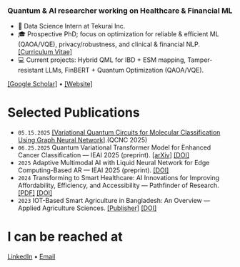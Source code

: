 ###  Quantum & AI researcher working on Healthcare & Financial ML

- :briefcase: Data Science Intern at Tekurai Inc.
- :mortar_board: Prospective PhD; focus on optimization for reliable & efficient ML (QAOA/VQE), privacy/robustness, and clinical & financial NLP. [[Curriculum Vitae]](https://rahatulashakin.github.io/files/Rahatul_Ashakin_CV.pdf)
- :computer: Current projects: Hybrid QML for IBD + ESM mapping, Tamper-resistant LLMs, FinBERT + Quantum Optimization (QAOA/VQE).

[[Google Scholar]](https://scholar.google.com/citations?user=SIS3K3sAAAAJ) • [[Website]](https://rahatulashakin.github.io)

# Selected Publications
- `05.15.2025` [[Variational Quantum Circuits for Molecular Classification Using Graph Neural Network]](https://ieeexplore.ieee.org/abstract/document/11000219).(QCNC 2025)
- `06.25.2025` Quantum Variational Transformer Model for Enhanced Cancer Classification — IEAI 2025 (preprint). [[arXiv]](https://arxiv.org/abs/2506.21641) [[DOI]](https://doi.org/10.48550/arXiv.2506.21641)
- `2025` Adaptive Multimodal AI with Liquid Neural Network for Edge Computing-Based AR — IEAI 2025 (preprint). [[DOI]](https://ebooks.iospress.nl/doi/10.3233/ATDE250512)
- `2024` Transforming to Smart Healthcare: AI Innovations for Improving Affordability, Efficiency, and Accessibility — Pathfinder of Research. [[PDF]](https://pathfinderpub.com/index.php/pathfinder-of-research/article/view/21/14) [[DOI]](https://doi.org/10.69937/pf.por.2.2.21)
- `2023` IOT-Based Smart Agriculture in Bangladesh: An Overview — Applied Agriculture Sciences. [[Publisher]](https://publishing.emanresearch.org/Journal/Abstract/agriculture-119563) [[DOI]](https://doi.org/10.25163/agriculture.119563)

# I can be reached at
[LinkedIn](https://www.linkedin.com/in/rahatul-ashakin/) • [Email](mailto:ashakin.rahatul@gmail.com)
